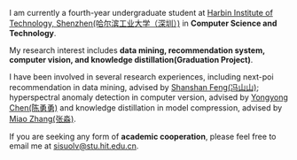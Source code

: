 
I am currently a fourth-year undergraduate student at [Harbin Institute of Technology, Shenzhen(哈尔滨工业大学（深圳）)](https://www.hitsz.edu.cn/index.html) in **Computer Science and Technology**.

My research interest includes **data mining, recommendation system, computer vision, and knowledge distillation(Graduation Project)**.

I have been involved in several research experiences, including next-poi recommendation in data mining, advised by [Shanshan Feng(冯山山)](https://scholar.google.com.sg/citations?user=yX-lswoAAAAJ&hl=en); hyperspectral anomaly detection in computer version, advised by [Yongyong Chen(陈勇勇)](http://faculty.hitsz.edu.cn/chenyongyong) and knowledge distillation in model compression, advised by [Miao Zhang(张淼)](http://faculty.hitsz.edu.cn/zhangmiao).

If you are seeking any form of **academic cooperation**, please feel free to email me at sisuolv@stu.hit.edu.cn.
